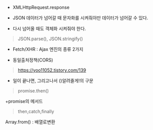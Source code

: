 + XMLHttpRequest.response

+ JSON 데이터가 넘어갈 때 문자화를 시켜줘야만 데이터가 넘어갈 수 있다.
+ 다시 넘어올 때도 객체화 시켜줘야 한다.
> JSON.parse(), JSON.stringify()

+ Fetch/XHR : Ajax 엔진의 종류 2가지

+ 동일출처정책(CORS)
> https://yoo11052.tistory.com/139

+ 일이 끝나면, 그리고나서 ()알려줄게!의 구문
> promise.then()

+promise의 메서드
> then,catch,finally

Array.from() : 배열로변환